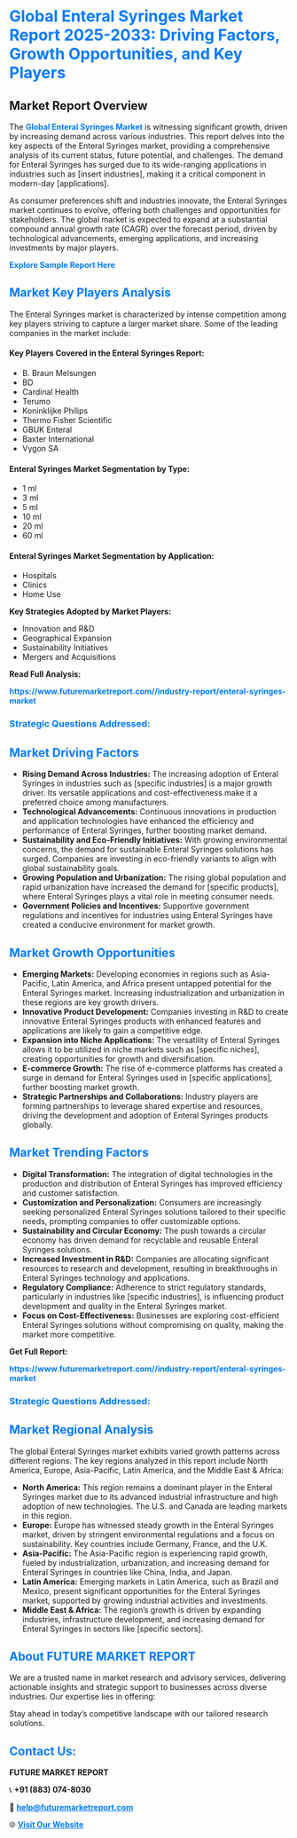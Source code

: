 <h1 style="color: #007BFF;">Global Enteral Syringes Market Report 2025-2033: Driving Factors, Growth Opportunities, and Key Players</h1>

<section id="overview">
<h2>Market Report Overview</h2>
<p>The <a href="https://www.futuremarketreport.com//industry-report/enteral-syringes-market" style="color: #007BFF; text-decoration: none;"><strong>Global Enteral Syringes Market</strong></a> is witnessing significant growth, driven by increasing demand across various industries. This report delves into the key aspects of the Enteral Syringes market, providing a comprehensive analysis of its current status, future potential, and challenges. The demand for Enteral Syringes has surged due to its wide-ranging applications in industries such as [insert industries], making it a critical component in modern-day [applications].</p>
<p>As consumer preferences shift and industries innovate, the Enteral Syringes market continues to evolve, offering both challenges and opportunities for stakeholders. The global market is expected to expand at a substantial compound annual growth rate (CAGR) over the forecast period, driven by technological advancements, emerging applications, and increasing investments by major players.</p>
</section>

<section id="overview">
<p><a href="https://www.futuremarketreport.com//request-sample/reportId=49712" style="color: #007BFF; text-decoration: none;"><strong>Explore Sample Report Here</strong></a></p>
</section>

<section id="key-players">
<h2 style="color: #007BFF;">Market Key Players Analysis</h2>
<p>The Enteral Syringes market is characterized by intense competition among key players striving to capture a larger market share. Some of the leading companies in the market include:</p>
<h4>Key Players Covered in the Enteral Syringes Report:</h4>
<ul><li>B. Braun Melsungen</li><li>BD</li><li>Cardinal Health</li><li>Terumo</li><li>Koninklijke Philips</li><li>Thermo Fisher Scientific</li><li>GBUK Enteral</li><li>Baxter International</li><li>Vygon SA</li></ul>
<h4>Enteral Syringes Market Segmentation by Type:</h4>
<ul><li>1 ml</li><li>3 ml</li><li>5 ml</li><li>10 ml</li><li>20 ml</li><li>60 ml</li></ul>

<h4>Enteral Syringes Market Segmentation by Application:</h4>
<ul><li>Hospitals</li><li>Clinics</li><li>Home Use</li></ul>
<p><strong>Key Strategies Adopted by Market Players:</strong></p>
<ul>
<li>Innovation and R&D</li>
<li>Geographical Expansion</li>
<li>Sustainability Initiatives</li>
<li>Mergers and Acquisitions</li>
</ul>
</section>

<section>
<p><strong>Read Full Analysis: </strong></p><a href="https://www.futuremarketreport.com//industry-report/enteral-syringes-market" style="color: #007BFF; text-decoration: none;"><strong>https://www.futuremarketreport.com//industry-report/enteral-syringes-market</strong></a>
<h3 style="color: #007BFF;">Strategic Questions Addressed:</h3>
</section>

<section id="driving-factors">
<h2 style="color: #007BFF;">Market Driving Factors</h2>
<ul>
<li><strong>Rising Demand Across Industries:</strong> The increasing adoption of Enteral Syringes in industries such as [specific industries] is a major growth driver. Its versatile applications and cost-effectiveness make it a preferred choice among manufacturers.</li>
<li><strong>Technological Advancements:</strong> Continuous innovations in production and application technologies have enhanced the efficiency and performance of Enteral Syringes, further boosting market demand.</li>
<li><strong>Sustainability and Eco-Friendly Initiatives:</strong> With growing environmental concerns, the demand for sustainable Enteral Syringes solutions has surged. Companies are investing in eco-friendly variants to align with global sustainability goals.</li>
<li><strong>Growing Population and Urbanization:</strong> The rising global population and rapid urbanization have increased the demand for [specific products], where Enteral Syringes plays a vital role in meeting consumer needs.</li>
<li><strong>Government Policies and Incentives:</strong> Supportive government regulations and incentives for industries using Enteral Syringes have created a conducive environment for market growth.</li>
</ul>
</section>

<section id="growth-opportunities">
<h2 style="color: #007BFF;">Market Growth Opportunities</h2>
<ul>
<li><strong>Emerging Markets:</strong> Developing economies in regions such as Asia-Pacific, Latin America, and Africa present untapped potential for the Enteral Syringes market. Increasing industrialization and urbanization in these regions are key growth drivers.</li>
<li><strong>Innovative Product Development:</strong> Companies investing in R&D to create innovative Enteral Syringes products with enhanced features and applications are likely to gain a competitive edge.</li>
<li><strong>Expansion into Niche Applications:</strong> The versatility of Enteral Syringes allows it to be utilized in niche markets such as [specific niches], creating opportunities for growth and diversification.</li>
<li><strong>E-commerce Growth:</strong> The rise of e-commerce platforms has created a surge in demand for Enteral Syringes used in [specific applications], further boosting market growth.</li>
<li><strong>Strategic Partnerships and Collaborations:</strong> Industry players are forming partnerships to leverage shared expertise and resources, driving the development and adoption of Enteral Syringes products globally.</li>
</ul>
</section>

<section id="trending-factors">
<h2 style="color: #007BFF;">Market Trending Factors</h2>
<ul>
<li><strong>Digital Transformation:</strong> The integration of digital technologies in the production and distribution of Enteral Syringes has improved efficiency and customer satisfaction.</li>
<li><strong>Customization and Personalization:</strong> Consumers are increasingly seeking personalized Enteral Syringes solutions tailored to their specific needs, prompting companies to offer customizable options.</li>
<li><strong>Sustainability and Circular Economy:</strong> The push towards a circular economy has driven demand for recyclable and reusable Enteral Syringes solutions.</li>
<li><strong>Increased Investment in R&D:</strong> Companies are allocating significant resources to research and development, resulting in breakthroughs in Enteral Syringes technology and applications.</li>
<li><strong>Regulatory Compliance:</strong> Adherence to strict regulatory standards, particularly in industries like [specific industries], is influencing product development and quality in the Enteral Syringes market.</li>
<li><strong>Focus on Cost-Effectiveness:</strong> Businesses are exploring cost-efficient Enteral Syringes solutions without compromising on quality, making the market more competitive.</li>
</ul>
</section>

<section>
<p><strong>Get Full Report: </strong></p><a href="https://www.futuremarketreport.com//industry-report/enteral-syringes-market" style="color: #007BFF; text-decoration: none;"><strong>https://www.futuremarketreport.com//industry-report/enteral-syringes-market</strong></a>
<h3 style="color: #007BFF;">Strategic Questions Addressed:</h3>
</section>


<section id="regional-analysis">
<h2 style="color: #007BFF;">Market Regional Analysis</h2>
<p>The global Enteral Syringes market exhibits varied growth patterns across different regions. The key regions analyzed in this report include North America, Europe, Asia-Pacific, Latin America, and the Middle East & Africa:</p>
<ul>
<li><strong>North America:</strong> This region remains a dominant player in the Enteral Syringes market due to its advanced industrial infrastructure and high adoption of new technologies. The U.S. and Canada are leading markets in this region.</li>
<li><strong>Europe:</strong> Europe has witnessed steady growth in the Enteral Syringes market, driven by stringent environmental regulations and a focus on sustainability. Key countries include Germany, France, and the U.K.</li>
<li><strong>Asia-Pacific:</strong> The Asia-Pacific region is experiencing rapid growth, fueled by industrialization, urbanization, and increasing demand for Enteral Syringes in countries like China, India, and Japan.</li>
<li><strong>Latin America:</strong> Emerging markets in Latin America, such as Brazil and Mexico, present significant opportunities for the Enteral Syringes market, supported by growing industrial activities and investments.</li>
<li><strong>Middle East & Africa:</strong> The region’s growth is driven by expanding industries, infrastructure development, and increasing demand for Enteral Syringes in sectors like [specific sectors].</li>
</ul>
</section>

<footer>
<h2 style="color: #007BFF;">About FUTURE MARKET REPORT</h2>
<p>We are a trusted name in market research and advisory services, delivering actionable insights and strategic support to businesses across diverse industries. Our expertise lies in offering:</p>

<p>Stay ahead in today’s competitive landscape with our tailored research solutions.</p>

<h2 style="color: #007BFF;">Contact Us:</h2>
<p><strong>FUTURE MARKET REPORT</strong></p>
<p>📞 <strong>+91 (883) 074-8030</strong></p>
<p>📧 <strong><a href="mailto:help@futuremarketreport.com" style="color: #007BFF;">help@futuremarketreport.com</a></strong></p>
<p>🌐 <strong><a href="https://www.futuremarketreport.com/" style="color: #007BFF;">Visit Our Website</a></strong></p>
</footer>